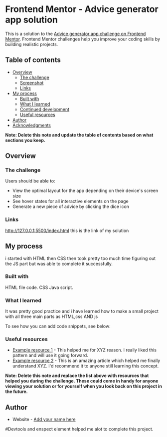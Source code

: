 # Frontend Mentor - Advice generator app solution

This is a solution to the [Advice generator app challenge on Frontend Mentor](https://www.frontendmentor.io/challenges/advice-generator-app-QdUG-13db). Frontend Mentor challenges help you improve your coding skills by building realistic projects.

## Table of contents

- [Overview](#overview)
  - [The challenge](#the-challenge)
  - [Screenshot](#screenshot)
  - [Links](#links)
- [My process](#my-process)
  - [Built with](#built-with)
  - [What I learned](#what-i-learned)
  - [Continued development](#continued-development)
  - [Useful resources](#useful-resources)
- [Author](#author)
- [Acknowledgments](#acknowledgments)

**Note: Delete this note and update the table of contents based on what sections you keep.**

## Overview

### The challenge

Users should be able to:

- View the optimal layout for the app depending on their device's screen size
- See hover states for all interactive elements on the page
- Generate a new piece of advice by clicking the dice icon

### Links
http://127.0.0.1:5500/index.html this is the link of my solution 




## My process
i started with HTML then CSS then took pretty too much time figuring out the JS part but was able to complete it successfully.

### Built with
HTML file code.
CSS 
Java script.



### What I learned

It was pretty good practice and i have learned how to make a small project with all three main parts as HTML,css AND js

To see how you can add code snippets, see below:

### Useful resources

- [Example resource 1](https://www.example.com) - This helped me for XYZ reason. I really liked this pattern and will use it going forward.
- [Example resource 2](https://www.example.com) - This is an amazing article which helped me finally understand XYZ. I'd recommend it to anyone still learning this concept.

**Note: Delete this note and replace the list above with resources that helped you during the challenge. These could come in handy for anyone viewing your solution or for yourself when you look back on this project in the future.**

## Author

- Website - [Add your name here](https://www.google.com/url?sa=t&rct=j&q=&esrc=s&source=web&cd=&cad=rja&uact=8&ved=2ahUKEwjRjZyDw8mEAxXPVPEDHY-uDYwQFnoECA8QAQ&url=https%3A%2F%2Fndt-frontendmentor.gitlab.io%2FQdUG-13db-advice-generator-app%2F&usg=AOvVaw2GOA4o4nUB8gpk9cuPlCK1&opi=89978449)

#Devtools and enspect element helped me alot to complete this project.

